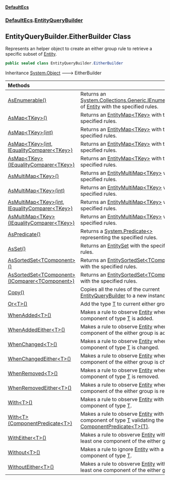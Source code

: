 #### [DefaultEcs](DefaultEcs.md 'DefaultEcs')
### [DefaultEcs](DefaultEcs.md#DefaultEcs 'DefaultEcs').[EntityQueryBuilder](EntityQueryBuilder.md 'DefaultEcs.EntityQueryBuilder')

## EntityQueryBuilder.EitherBuilder Class

Represents an helper object to create an either group rule to retrieve a specific subset of [Entity](Entity.md 'DefaultEcs.Entity').

```csharp
public sealed class EntityQueryBuilder.EitherBuilder
```

Inheritance [System.Object](https://docs.microsoft.com/en-us/dotnet/api/System.Object 'System.Object') &#129106; EitherBuilder

| Methods | |
| :--- | :--- |
| [AsEnumerable()](EntityQueryBuilder.EitherBuilder.AsEnumerable().md 'DefaultEcs.EntityQueryBuilder.EitherBuilder.AsEnumerable()') | Returns an [System.Collections.Generic.IEnumerable&lt;&gt;](https://docs.microsoft.com/en-us/dotnet/api/System.Collections.Generic.IEnumerable-1 'System.Collections.Generic.IEnumerable`1') of [Entity](Entity.md 'DefaultEcs.Entity') with the specified rules. |
| [AsMap&lt;TKey&gt;()](EntityQueryBuilder.EitherBuilder.AsMap_TKey_().md 'DefaultEcs.EntityQueryBuilder.EitherBuilder.AsMap<TKey>()') | Returns an [EntityMap&lt;TKey&gt;](EntityMap_TKey_.md 'DefaultEcs.EntityMap<TKey>') with the specified rules. |
| [AsMap&lt;TKey&gt;(int)](EntityQueryBuilder.EitherBuilder.AsMap_TKey_(int).md 'DefaultEcs.EntityQueryBuilder.EitherBuilder.AsMap<TKey>(int)') | Returns an [EntityMap&lt;TKey&gt;](EntityMap_TKey_.md 'DefaultEcs.EntityMap<TKey>') with the specified rules. |
| [AsMap&lt;TKey&gt;(int, IEqualityComparer&lt;TKey&gt;)](EntityQueryBuilder.EitherBuilder.AsMap_TKey_(int,IEqualityComparer_TKey_).md 'DefaultEcs.EntityQueryBuilder.EitherBuilder.AsMap<TKey>(int, System.Collections.Generic.IEqualityComparer<TKey>)') | Returns an [EntityMap&lt;TKey&gt;](EntityMap_TKey_.md 'DefaultEcs.EntityMap<TKey>') with the specified rules. |
| [AsMap&lt;TKey&gt;(IEqualityComparer&lt;TKey&gt;)](EntityQueryBuilder.EitherBuilder.AsMap_TKey_(IEqualityComparer_TKey_).md 'DefaultEcs.EntityQueryBuilder.EitherBuilder.AsMap<TKey>(System.Collections.Generic.IEqualityComparer<TKey>)') | Returns an [EntityMap&lt;TKey&gt;](EntityMap_TKey_.md 'DefaultEcs.EntityMap<TKey>') with the specified rules. |
| [AsMultiMap&lt;TKey&gt;()](EntityQueryBuilder.EitherBuilder.AsMultiMap_TKey_().md 'DefaultEcs.EntityQueryBuilder.EitherBuilder.AsMultiMap<TKey>()') | Returns an [EntityMultiMap&lt;TKey&gt;](EntityMultiMap_TKey_.md 'DefaultEcs.EntityMultiMap<TKey>') with the specified rules. |
| [AsMultiMap&lt;TKey&gt;(int)](EntityQueryBuilder.EitherBuilder.AsMultiMap_TKey_(int).md 'DefaultEcs.EntityQueryBuilder.EitherBuilder.AsMultiMap<TKey>(int)') | Returns an [EntityMultiMap&lt;TKey&gt;](EntityMultiMap_TKey_.md 'DefaultEcs.EntityMultiMap<TKey>') with the specified rules. |
| [AsMultiMap&lt;TKey&gt;(int, IEqualityComparer&lt;TKey&gt;)](EntityQueryBuilder.EitherBuilder.AsMultiMap_TKey_(int,IEqualityComparer_TKey_).md 'DefaultEcs.EntityQueryBuilder.EitherBuilder.AsMultiMap<TKey>(int, System.Collections.Generic.IEqualityComparer<TKey>)') | Returns an [EntityMultiMap&lt;TKey&gt;](EntityMultiMap_TKey_.md 'DefaultEcs.EntityMultiMap<TKey>') with the specified rules. |
| [AsMultiMap&lt;TKey&gt;(IEqualityComparer&lt;TKey&gt;)](EntityQueryBuilder.EitherBuilder.AsMultiMap_TKey_(IEqualityComparer_TKey_).md 'DefaultEcs.EntityQueryBuilder.EitherBuilder.AsMultiMap<TKey>(System.Collections.Generic.IEqualityComparer<TKey>)') | Returns an [EntityMultiMap&lt;TKey&gt;](EntityMultiMap_TKey_.md 'DefaultEcs.EntityMultiMap<TKey>') with the specified rules. |
| [AsPredicate()](EntityQueryBuilder.EitherBuilder.AsPredicate().md 'DefaultEcs.EntityQueryBuilder.EitherBuilder.AsPredicate()') | Returns a [System.Predicate&lt;&gt;](https://docs.microsoft.com/en-us/dotnet/api/System.Predicate-1 'System.Predicate`1') representing the specified rules. |
| [AsSet()](EntityQueryBuilder.EitherBuilder.AsSet().md 'DefaultEcs.EntityQueryBuilder.EitherBuilder.AsSet()') | Returns an [EntitySet](EntitySet.md 'DefaultEcs.EntitySet') with the specified rules. |
| [AsSortedSet&lt;TComponent&gt;()](EntityQueryBuilder.EitherBuilder.AsSortedSet_TComponent_().md 'DefaultEcs.EntityQueryBuilder.EitherBuilder.AsSortedSet<TComponent>()') | Returns an [EntitySortedSet&lt;TComponent&gt;](EntitySortedSet_TComponent_.md 'DefaultEcs.EntitySortedSet<TComponent>') with the specified rules. |
| [AsSortedSet&lt;TComponent&gt;(IComparer&lt;TComponent&gt;)](EntityQueryBuilder.EitherBuilder.AsSortedSet_TComponent_(IComparer_TComponent_).md 'DefaultEcs.EntityQueryBuilder.EitherBuilder.AsSortedSet<TComponent>(System.Collections.Generic.IComparer<TComponent>)') | Returns an [EntitySortedSet&lt;TComponent&gt;](EntitySortedSet_TComponent_.md 'DefaultEcs.EntitySortedSet<TComponent>') with the specified rules. |
| [Copy()](EntityQueryBuilder.EitherBuilder.Copy().md 'DefaultEcs.EntityQueryBuilder.EitherBuilder.Copy()') | Copies all the rules of the current [EntityQueryBuilder](EntityQueryBuilder.md 'DefaultEcs.EntityQueryBuilder') to a new instance. |
| [Or&lt;T&gt;()](EntityQueryBuilder.EitherBuilder.Or_T_().md 'DefaultEcs.EntityQueryBuilder.EitherBuilder.Or<T>()') | Add the type [T](EntityQueryBuilder.EitherBuilder.Or_T_().md#DefaultEcs.EntityQueryBuilder.EitherBuilder.Or_T_().T 'DefaultEcs.EntityQueryBuilder.EitherBuilder.Or<T>().T') to current either group. |
| [WhenAdded&lt;T&gt;()](EntityQueryBuilder.EitherBuilder.WhenAdded_T_().md 'DefaultEcs.EntityQueryBuilder.EitherBuilder.WhenAdded<T>()') | Makes a rule to observe [Entity](Entity.md 'DefaultEcs.Entity') when a component of type [T](EntityQueryBuilder.EitherBuilder.WhenAdded_T_().md#DefaultEcs.EntityQueryBuilder.EitherBuilder.WhenAdded_T_().T 'DefaultEcs.EntityQueryBuilder.EitherBuilder.WhenAdded<T>().T') is added. |
| [WhenAddedEither&lt;T&gt;()](EntityQueryBuilder.EitherBuilder.WhenAddedEither_T_().md 'DefaultEcs.EntityQueryBuilder.EitherBuilder.WhenAddedEither<T>()') | Makes a rule to observe [Entity](Entity.md 'DefaultEcs.Entity') when one component of the either group is added. |
| [WhenChanged&lt;T&gt;()](EntityQueryBuilder.EitherBuilder.WhenChanged_T_().md 'DefaultEcs.EntityQueryBuilder.EitherBuilder.WhenChanged<T>()') | Makes a rule to observe [Entity](Entity.md 'DefaultEcs.Entity') when a component of type [T](EntityQueryBuilder.EitherBuilder.WhenChanged_T_().md#DefaultEcs.EntityQueryBuilder.EitherBuilder.WhenChanged_T_().T 'DefaultEcs.EntityQueryBuilder.EitherBuilder.WhenChanged<T>().T') is changed. |
| [WhenChangedEither&lt;T&gt;()](EntityQueryBuilder.EitherBuilder.WhenChangedEither_T_().md 'DefaultEcs.EntityQueryBuilder.EitherBuilder.WhenChangedEither<T>()') | Makes a rule to observe [Entity](Entity.md 'DefaultEcs.Entity') when one component of the either group is changed. |
| [WhenRemoved&lt;T&gt;()](EntityQueryBuilder.EitherBuilder.WhenRemoved_T_().md 'DefaultEcs.EntityQueryBuilder.EitherBuilder.WhenRemoved<T>()') | Makes a rule to observe [Entity](Entity.md 'DefaultEcs.Entity') when a component of type [T](EntityQueryBuilder.EitherBuilder.WhenRemoved_T_().md#DefaultEcs.EntityQueryBuilder.EitherBuilder.WhenRemoved_T_().T 'DefaultEcs.EntityQueryBuilder.EitherBuilder.WhenRemoved<T>().T') is removed. |
| [WhenRemovedEither&lt;T&gt;()](EntityQueryBuilder.EitherBuilder.WhenRemovedEither_T_().md 'DefaultEcs.EntityQueryBuilder.EitherBuilder.WhenRemovedEither<T>()') | Makes a rule to observe [Entity](Entity.md 'DefaultEcs.Entity') when one component of the either group is removed. |
| [With&lt;T&gt;()](EntityQueryBuilder.EitherBuilder.With_T_().md 'DefaultEcs.EntityQueryBuilder.EitherBuilder.With<T>()') | Makes a rule to observe [Entity](Entity.md 'DefaultEcs.Entity') with a component of type [T](EntityQueryBuilder.EitherBuilder.With_T_().md#DefaultEcs.EntityQueryBuilder.EitherBuilder.With_T_().T 'DefaultEcs.EntityQueryBuilder.EitherBuilder.With<T>().T'). |
| [With&lt;T&gt;(ComponentPredicate&lt;T&gt;)](EntityQueryBuilder.EitherBuilder.With_T_(ComponentPredicate_T_).md 'DefaultEcs.EntityQueryBuilder.EitherBuilder.With<T>(DefaultEcs.ComponentPredicate<T>)') | Makes a rule to observe [Entity](Entity.md 'DefaultEcs.Entity') with a component of type [T](EntityQueryBuilder.EitherBuilder.With_T_(ComponentPredicate_T_).md#DefaultEcs.EntityQueryBuilder.EitherBuilder.With_T_(DefaultEcs.ComponentPredicate_T_).T 'DefaultEcs.EntityQueryBuilder.EitherBuilder.With<T>(DefaultEcs.ComponentPredicate<T>).T') validating the given [ComponentPredicate&lt;T&gt;(T)](ComponentPredicate_T_(T).md 'DefaultEcs.ComponentPredicate<T>(T)'). |
| [WithEither&lt;T&gt;()](EntityQueryBuilder.EitherBuilder.WithEither_T_().md 'DefaultEcs.EntityQueryBuilder.EitherBuilder.WithEither<T>()') | Makes a rule to obsverve [Entity](Entity.md 'DefaultEcs.Entity') with at least one component of the either group. |
| [Without&lt;T&gt;()](EntityQueryBuilder.EitherBuilder.Without_T_().md 'DefaultEcs.EntityQueryBuilder.EitherBuilder.Without<T>()') | Makes a rule to ignore [Entity](Entity.md 'DefaultEcs.Entity') with a component of type [T](EntityQueryBuilder.EitherBuilder.Without_T_().md#DefaultEcs.EntityQueryBuilder.EitherBuilder.Without_T_().T 'DefaultEcs.EntityQueryBuilder.EitherBuilder.Without<T>().T'). |
| [WithoutEither&lt;T&gt;()](EntityQueryBuilder.EitherBuilder.WithoutEither_T_().md 'DefaultEcs.EntityQueryBuilder.EitherBuilder.WithoutEither<T>()') | Makes a rule to obsverve [Entity](Entity.md 'DefaultEcs.Entity') without at least one component of the either group. |
